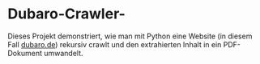 # Dubaro-Crawler-
Dieses Projekt demonstriert, wie man mit Python eine Website (in diesem Fall [dubaro.de](https://www.dubaro.de/)) rekursiv crawlt und den extrahierten Inhalt in ein PDF-Dokument umwandelt.

